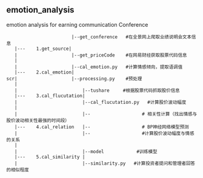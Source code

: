 ## emotion_analysis
  emotion analysis for earning communication Conference
  
                            |--get_conference   #在全景网上爬取业绩说明会文本信息
       |---    1.get_source|
       |                    |--get_priceCode    #在网易财经获取股票代码信息
       |
       |                    |--cal_emotion.py   #计算情感倾向，提取语调值
       |---    2.cal_emotion|
    scr|                    |--processing.py    #预处理
       |
       |                        |--tushare     #根据股票代码抓取股价信息
       |---    3.cal_flucutation|
       |                        |--cal_flucutation.py   #计算股价波动幅度
       |
       |                        |--                   # 相关性计算（找出情感与股价波动相关性最强的时间段）
       |---    4.cal_relation   |--                   # BP神经网络模型预测
       |                        |--                   #计算股价波动幅度与情感的关系
       |
       |                        |--model            #训练模型
       |---    5.cal_similarity |
       |                        |--similarity.py   #计算投资者提问和管理者回答的相似程度
